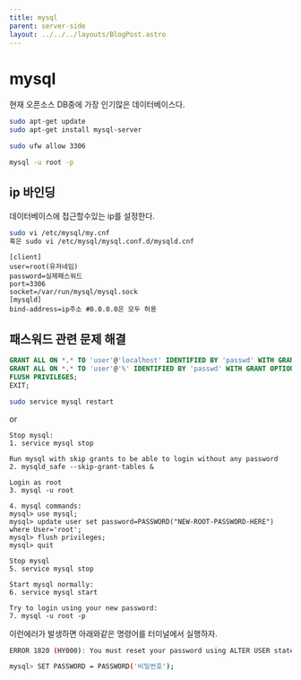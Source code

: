 ```yaml
---
title: mysql
parent: server-side
layout: ../../../layouts/BlogPost.astro
---
```

# mysql

현재 오픈소스 DB중에 가장 인기많은 데이터베이스다.

```bash
sudo apt-get update
sudo apt-get install mysql-server

sudo ufw allow 3306

mysql -u root -p
```

## ip 바인딩

데이터베이스에 접근할수있는 ip를 설정한다.

```bash
sudo vi /etc/mysql/my.cnf
혹은 sudo vi /etc/mysql/mysql.conf.d/mysqld.cnf
```

```
[client]
user=root(유저네임)
password=실제패스워드
port=3306
socket=/var/run/mysql/mysql.sock
[mysqld]
bind-address=ip주소 #0.0.0.0은 모두 허용
```

## 패스워드 관련 문제 해결

```sql
GRANT ALL ON *.* TO 'user'@'localhost' IDENTIFIED BY 'passwd' WITH GRANT OPTION;
GRANT ALL ON *.* TO 'user'@'%' IDENTIFIED BY 'passwd' WITH GRANT OPTION;
FLUSH PRIVILEGES;
EXIT;
```

```bash
sudo service mysql restart
```

or

```
Stop mysql:
1. service mysql stop

Run mysql with skip grants to be able to login without any password
2. mysqld_safe --skip-grant-tables &

Login as root
3. mysql -u root

4. mysql commands:
mysql> use mysql;
mysql> update user set password=PASSWORD("NEW-ROOT-PASSWORD-HERE") where User='root';
mysql> flush privileges;
mysql> quit

Stop mysql
5. service mysql stop

Start mysql normally:
6. service mysql start

Try to login using your new password:
7. mysql -u root -p
```

이런에러가 발생하면 아래와같은 명령어를 터미널에서 실행하자.

```bash
ERROR 1820 (HY000): You must reset your password using ALTER USER statement before executing this statement.
```

```bash
mysql> SET PASSWORD = PASSWORD('비밀번호');
```




